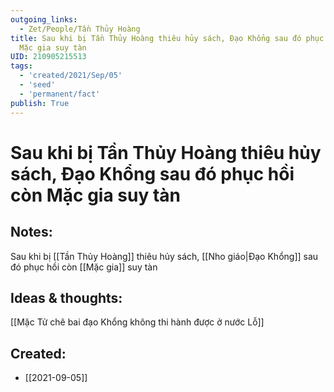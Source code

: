 ```yaml
---
outgoing_links:
  - Zet/People/Tần Thủy Hoàng
title: Sau khi bị Tần Thủy Hoàng thiêu hủy sách, Đạo Khổng sau đó phục hồi còn
  Mặc gia suy tàn
UID: 210905215513
tags:
  - 'created/2021/Sep/05'
  - 'seed'
  - 'permanent/fact'
publish: True
---
```

# Sau khi bị Tần Thủy Hoàng thiêu hủy sách, Đạo Khổng sau đó phục hồi còn Mặc gia suy tàn

## Notes:
Sau khi bị [[Tần Thủy Hoàng]] thiêu hủy sách, [[Nho giáo|Đạo Khổng]] sau đó phục hồi còn [[Mặc gia]] suy tàn

## Ideas & thoughts:
[[Mặc Tử chê bai đạo Khổng không thi hành được ở nước Lỗ]]

## Created:
- [[2021-09-05]]
